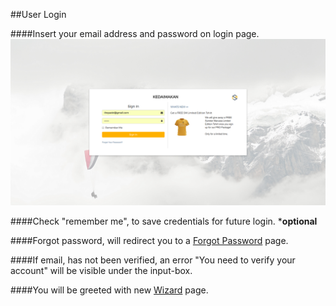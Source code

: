 ##User Login

####Insert your email address and password on login page.
![Login](/Images/login-activated.png)

####Check "remember me", to save credentials for future login. ***optional**

####Forgot password, will redirect you to a [Forgot Password](/Registration/ForgotPassword.md) page.

####If email, has not been verified, an error "You need to verify your account" will be visible under the input-box.

####You will be greeted with new [Wizard](/Registration/Wizard.md) page.

